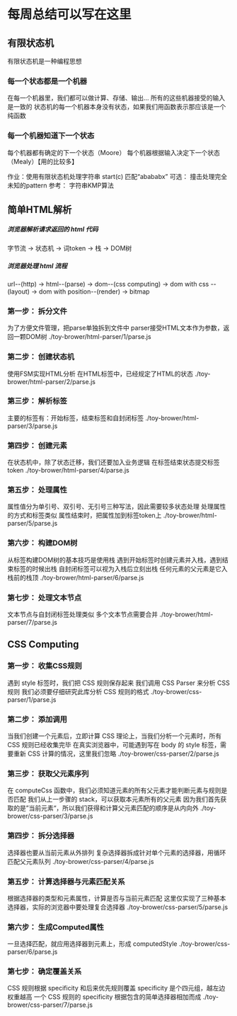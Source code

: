 # 每周总结可以写在这里

## 有限状态机
有限状态机是一种编程思想

### 每一个状态都是一个机器
在每一个机器里，我们都可以做计算、存储、输出...
所有的这些机器接受的输入是一致的
状态机的每一个机器本身没有状态，如果我们用函数表示那应该是一个纯函数
### 每一个机器知道下一个状态
每个机器都有确定的下一个状态（Moore）
每个机器根据输入决定下一个状态（Mealy）【用的比较多】

作业：使用有限状态机处理字符串
start(c)
匹配“abababx”
可选： 撞击处理完全未知的pattern
参考： 字符串KMP算法

## 简单HTML解析

##### 浏览器解析请求返回的 html 代码 
字节流 -> 状态机 -> 词token -> 栈 -> DOM树

##### 浏览器处理 html 流程
url--(http) -> html--(parse) -> dom--(css computing) -> dom with css --(layout) -> dom with position--(render) -> bitmap

### 第一步： 拆分文件
为了方便文件管理，把parse单独拆到文件中
parser接受HTML文本作为参数，返回一颗DOM树
./toy-brower/html-parser/1/parse.js

### 第二步： 创建状态机
使用FSM实现HTML分析
在HTML标签中，已经规定了HTML的状态
./toy-brower/html-parser/2/parse.js

### 第三步： 解析标签
主要的标签有：开始标签，结束标签和自封闭标签
./toy-brower/html-parser/3/parse.js

### 第四步： 创建元素
在状态机中，除了状态迁移，我们还要加入业务逻辑
在标签结束状态提交标签token
./toy-brower/html-parser/4/parse.js

### 第五步： 处理属性
属性值分为单引号、双引号、无引号三种写法，因此需要较多状态处理
处理属性的方式和标签类似
属性结束时，把属性加到标签token上
./toy-brower/html-parser/5/parse.js

### 第六步： 构建DOM树
从标签构建DOM树的基本技巧是使用栈
遇到开始标签时创建元素并入栈，遇到结束标签的时候出栈
自封闭标签可以视为入栈后立刻出栈
任何元素的父元素是它入栈前的栈顶
./toy-brower/html-parser/6/parse.js

### 第七步： 处理文本节点
文本节点与自封闭标签处理类似
多个文本节点需要合并
./toy-brower/html-parser/7/parse.js

## CSS Computing

### 第一步： 收集CSS规则
遇到 style 标签时，我们把 CSS 规则保存起来
我们调用 CSS Parser 来分析 CSS 规则
我们必须要仔细研究此库分析 CSS 规则的格式
./toy-brower/css-parser/1/parse.js

### 第二步： 添加调用
当我们创建一个元素后，立即计算 CSS
理论上，当我们分析一个元素时，所有 CSS 规则已经收集完毕
在真实浏览器中，可能遇到写在 body 的 style 标签，需要重新 CSS 计算的情况，这里我们忽略
./toy-brower/css-parser/2/parse.js

### 第三步： 获取父元素序列
在 computeCss 函数中，我们必须知道元素的所有父元素才能判断元素与规则是否匹配
我们从上一步骤的 stack，可以获取本元素所有的父元素
因为我们首先获取的是”当前元素“，所以我们获得和计算父元素匹配的顺序是从内向外
./toy-brower/css-parser/3/parse.js

### 第四步： 拆分选择器
选择器也要从当前元素从外排列
复杂选择器拆成针对单个元素的选择器，用循环匹配父元素队列
./toy-brower/css-parser/4/parse.js

### 第五步： 计算选择器与元素匹配关系
根据选择器的类型和元素属性，计算是否与当前元素匹配
这里仅实现了三种基本选择器，实际的浏览器中要处理复合选择器
./toy-brower/css-parser/5/parse.js

### 第六步： 生成Computed属性
一旦选择匹配，就应用选择器到元素上，形成 computedStyle
./toy-brower/css-parser/6/parse.js

### 第七步： 确定覆盖关系
CSS 规则根据 specificity 和后来优先规则覆盖
specificity 是个四元组，越左边权重越高
一个 CSS 规则的 specificity 根据包含的简单选择器相加而成
./toy-brower/css-parser/7/parse.js